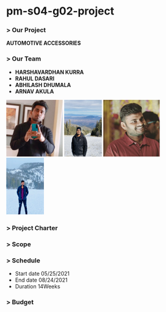 # pm-s04-g02-project

### > Our Project
**AUTOMOTIVE ACCESSORIES**

### > Our Team
- **HARSHAVARDHAN KURRA**<br>
- **RAHUL DASARI**<br>
- **ABHILASH DHUMALA**<br>
- **ARNAV AKULA**<br>

<img src="images/harsha_kurra.jpg" alt="harshakurra" width="150" height="150"> <img src="images/rahul_dasari.jpg" alt="rahuldasari" width="100" height="150">  <img src="images/abhilash_dhumala.jpg" alt="abhilashdhumala" width="150" height="150"> <img src="images/arnav_akula.jpeg" alt="arnavakula" width="100" height="150">

### > Project Charter

### > Scope

### > Schedule
- Start date 05/25/2021
- End date 08/24/2021
- Duration 14Weeks

### > Budget
